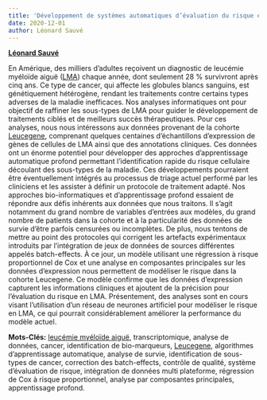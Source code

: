 ```yaml
---
title: 'Développement de systèmes automatiques d’évaluation du risque en leucémie myéloïde aiguë à partir de données d’expression de gènes'
date: 2020-12-01
author: Léonard Sauvé
---
```


[**Léonard Sauvé**](/author/leonard-sauve)

<!--more-->

En Amérique, des milliers d’adultes reçoivent un diagnostic de leucémie myéloïde aiguë ([LMA]( https://www.cancer.ca/fr/cancer-information/cancer-type/leukemia-acute-myelogenous-aml/acute-myelogenous-leukemia/?region=on)) chaque année, dont seulement 28 % survivront après cinq ans. Ce type de cancer, qui affecte les globules blancs sanguins, est génétiquement hétérogène, rendant les traitements contre certains types adverses de la maladie inefficaces. Nos analyses informatiques ont pour objectif de raffiner les sous-types de LMA pour guider le développement de traitements ciblés et de meilleurs succès thérapeutiques. Pour ces analyses, nous nous intéressons aux données provenant de la cohorte [Leucegene](https://leucegene.ca/), comprenant quelques centaines d’échantillons d’expression de gènes de cellules de LMA ainsi que des annotations cliniques. Ces données ont un énorme potentiel pour développer des approches d’apprentissage automatique profond permettant l’identification rapide du risque cellulaire découlant des sous-types de la maladie. Ces développements pourraient être éventuellement intégrés au processus de triage actuel performé par les cliniciens et les assister à définir un protocole de traitement adapté. Nos approches bio-informatiques et d’apprentissage profond essaient de répondre aux défis inhérents aux données que nous traitons. Il s’agit notamment du grand nombre de variables d’entrées aux modèles, du grand nombre de patients dans la cohorte et à la particularité des données de survie d’être parfois censurées ou incomplètes. De plus, nous tentons de mettre au point des protocoles qui corrigent les artefacts expérimentaux introduits par l’intégration de jeux de données de sources différentes appelés batch-effects. À ce jour, un modèle utilisant une régression à risque proportionnel de Cox et une analyse en composantes principales sur les données d’expression nous permettent de modéliser le risque dans la cohorte Leucegene. Ce modèle confirme que les données d’expression capturent les informations cliniques et ajoutent de la précision pour l’évaluation du risque en LMA. Présentement, des analyses sont en cours visant l’utilisation d’un réseau de neurones artificiel pour modéliser le risque en LMA, ce qui pourrait considérablement améliorer la performance du modèle actuel.

**Mots-Clés:** [leucémie myéloïde aiguë](https://www.cancer.ca/fr/cancer-information/cancer-type/leukemia-acute-myelogenous-aml/acute-myelogenous-leukemia/?region=on), transcriptomique, analyse de données, cancer, identification de bio-marqueurs, [Leucegene](https://leucegene.ca/), algorithmes d’apprentissage automatique, analyse de survie, identification de sous-types de cancer, correction des batch-effects, contrôle de qualité, système d’évaluation de risque,  intégration de données multi plateforme, régression de Cox à risque proportionnel, analyse par composantes principales, apprentissage profond.
